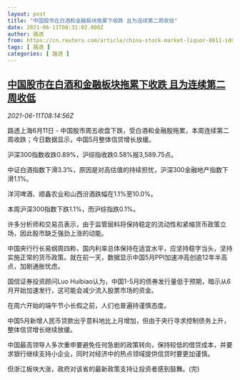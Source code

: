 ```yaml
---
layout: post
title: "中国股市在白酒和金融板块拖累下收跌 且为连续第二周收低"
date: 2021-06-11T08:31:02.000Z
author: 路透
from: https://cn.reuters.com/article/china-stock-market-liquor-0611-idCNKCS2DN0PF
tags: [ 路透 ]
categories: [ 路透 ]
---
```

<!--1623400262000-->
[中国股市在白酒和金融板块拖累下收跌 且为连续第二周收低](https://cn.reuters.com/article/china-stock-market-liquor-0611-idCNKCS2DN0PF)
------

<div>
<div><i>2021-06-11T08:14:56Z</i></div><p>路透上海6月11日 - 中国股市周五收盘下跌，受白酒和金融股拖累，本周连续第二周收跌；今日数据显示，中国5月整体信贷增长放缓。</p><p>沪深300指数收跌0.89%，沪综指收跌0.58%报3,589.75点。</p><p>中证白酒指数下滑3.3%，原因是对高估值的持续担忧，沪深300金融地产指数下滑1.1%。</p><p>洋河啤酒、顺鑫农业和山西汾酒跌幅在1.1%至10.0%。</p><p>本周沪深300指数下跌1.1%，而沪综指跌0.1%。</p><p>许多分析师和交易员表示，由于监管层料将保持稳定的流动性和紧缩货币政策立场，因此股市缺乏强劲上涨的动能。</p><p>中国央行行长易纲周四称，国内利率总体保持在适宜水平，应坚持稳字当头，坚持实施正常的货币政策。就在前一天，数据显示中国5月PPI加速冲高创逾12年半高点，加剧通胀忧虑。</p><p>国信证券投资顾问Luo Huibiao认为，中国1-5月的债券发行量低于预期，暗示从6月开始加速发行，这可能会减少流入股票市场的资金。</p><p>在周六开始的端午节小长假之前，人们也普遍持谨慎态度。</p><p>中国5月新增人民币贷款出乎意料地比上月增加，但由于央行寻求控制债务上升，整体信贷增长继续放缓。</p><p>中国最高领导人多次重申要避免任何急剧的政策转向，保持较低的借贷成本，并要求银行继续支持小企业，同时对经济中的热点领域提供信贷时要更加谨慎。</p><p>但浙江板块大涨，政府对该省的最新政策支持让投资者感到鼓舞。(完)</p>
</div>
